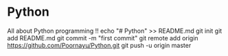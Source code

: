 # Python
All about Python programming !!
echo "# Python" >> README.md
git init
git add README.md
git commit -m "first commit"
git remote add origin https://github.com/Poornayu/Python.git
git push -u origin master

